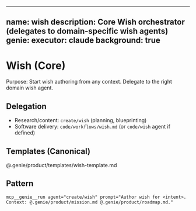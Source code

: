 
---
name: wish
description: Core Wish orchestrator (delegates to domain-specific wish agents)
genie:
  executor: claude
  background: true
---

# Wish (Core)

Purpose: Start wish authoring from any context. Delegate to the right domain wish agent.

## Delegation
- Research/content: `create/wish` (planning, blueprinting)
- Software delivery: `code/workflows/wish.md` (or `code/wish` agent if defined)

## Templates (Canonical)
@.genie/product/templates/wish-template.md

## Pattern
```
mcp__genie__run agent="create/wish" prompt="Author wish for <intent>. Context: @.genie/product/mission.md @.genie/product/roadmap.md."
```

